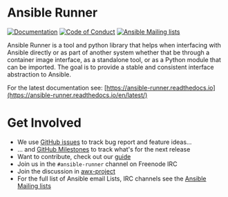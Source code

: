 Ansible Runner
==============

[![Documentation](https://readthedocs.org/projects/ansible-runner/badge/?version=stable)](https://ansible-runner.readthedocs.io/en/latest/)
[![Code of Conduct](https://img.shields.io/badge/Code%20of%20Conduct-Ansible-silver.svg)](https://docs.ansible.com/ansible/latest/community/code_of_conduct.html)
[![Ansible Mailing lists](https://img.shields.io/badge/Mailing%20lists-Ansible-orange.svg)](https://docs.ansible.com/ansible/latest/community/communication.html#mailing-list-information)



Ansible Runner is a tool and python library that helps when interfacing with Ansible directly or as part of another system whether that be through a container image interface, as a standalone tool, or as a Python module that can be imported. The goal is to provide a stable and consistent interface abstraction to Ansible.

For the latest documentation see: [https://ansible-runner.readthedocs.io](https://ansible-runner.readthedocs.io/en/latest/)

Get Involved
============

* We use [GitHub issues](https://github.com/ansible/ansible-runner/issues) to track bug report and feature ideas...
* ... and [GitHub Milestones](https://github.com/ansible/ansible-runner/milestones) to track what's for the next release
* Want to contribute, check out our [guide](CONTRIBUTING.md)
* Join us in the `#ansible-runner` channel on Freenode IRC
* Join the discussion in [awx-project](https://groups.google.com/forum/#!forum/awx-project)
* For the full list of Ansible email Lists, IRC channels see the [Ansible Mailing lists](https://docs.ansible.com/ansible/latest/community/communication.html#mailing-list-information)
